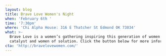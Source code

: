 ```yaml
---
layout: blog
title: Brave Love Women's Night
when: 'February 6th '
time: '7:30pm'
where: 'Chi Alpha House: 316 E Thatcher St Edmond OK 73034'
what: >-
  Brave Love is a women’s gathering inspiring this generation of women to be
  catalyst and women of solution. Click the button below for more information.
cta: 'http://bravelovewomen.com/'
---
```


